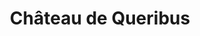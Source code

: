 ---
guid: "446b9c2695a1"
title: "Château de Queribus"
latlng: "42.836773, 2.621491"
videoId: "hxUiayoF5Ec" 
---
